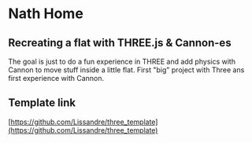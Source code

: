 # Nath Home

## Recreating a flat with THREE.js & Cannon-es
The goal is just to do a fun experience in THREE and add physics with Cannon to move stuff inside a little flat.
First "big" project with Three ans first experience with Cannon.

## Template link
[https://github.com/Lissandre/three_template](https://github.com/Lissandre/three_template)
